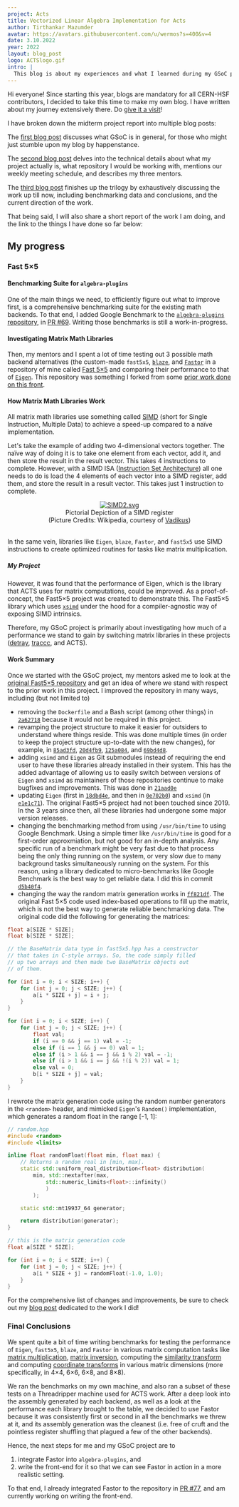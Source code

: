 ```yaml
---
project: Acts 
title: Vectorized Linear Algebra Implementation for Acts
author: Tirthankar Mazumder
avatar: https://avatars.githubusercontent.com/u/wermos?s=400&v=4
date: 3.10.2022
year: 2022
layout: blog_post
logo: ACTSlogo.gif
intro: |
  This blog is about my experiences and what I learned during my GSoC project, which involved adding a new math backend to algebra-plugins, to make Acts faster.
---
```


Hi everyone! Since starting this year, blogs are mandatory for all CERN-HSF contributors, I decided to take this time to make my own blog. I have written about my journey extensively there. Do [give it a visit](https://wermos.github.io/blog/)!

I have broken down the midterm project report into multiple blog posts:

The [first blog post](https://wermos.github.io/blog/gsoc/gsoc-first-blog-post/) discusses what GSoC is in general, for those who might just stumble upon my blog by happenstance.

The [second blog post](https://wermos.github.io/blog/gsoc/gsoc-the-details-of-my-project/) delves into the technical details about what my project actually is, what repository I would be working with, mentions our weekly meeting schedule, and describes my three mentors.

The [third blog post](https://wermos.github.io/blog/gsoc/gsoc-the-work-so-far/) finishes up the trilogy by exhaustively discussing the work up till now, including benchmarking data and conclusions, and the current direction of the work.

That being said, I will also share a short report of the work I am doing, and the link to the things I have done so far below:

## My progress

### Fast 5×5
#### Benchmarking Suite for `algebra-plugins`
One of the main things we need, to efficiently figure out what to improve first, is a comprehensive benchmarking suite for the existing math backends. To that end, I added Google Benchmark to the [`algebra-plugins` repository](https://github.com/acts-project/algebra-plugins), in [PR #69](https://github.com/acts-project/algebra-plugins/pull/69). Writing those benchmarks is still a work-in-progress.

#### Investigating Matrix Math Libraries
Then, my mentors and I spent a lot of time testing out 3 possible math backend alternatives (the custom-made `fast5x5`, [`blaze`](https://bitbucket.org/blaze-lib/blaze/src/master/), and [`Fastor`](https://github.com/romeric/Fastor) in a repository of mine called [Fast 5×5](https://github.com/wermos/Fast5x5) and comparing their performance to that of [`Eigen`](https://eigen.tuxfamily.org/index.php?title=Main_Page). This repository was something I forked from some [prior work done on this front](https://gitlab.in2p3.fr/CodeursIntensifs/Fast5x5).

#### How Matrix Math Libraries Work
All matrix math libraries use something called [SIMD](https://en.wikipedia.org/wiki/Single_instruction,_multiple_data) (short for Single Instruction, Multiple Data) to achieve a speed-up compared to a naïve implementation.

Let's take the example of adding two 4-dimensional vectors together. The naïve way of doing it is to take one element from each vector, add it, and then store the result in the result vector. This takes 4 instructions to complete. However, with a SIMD ISA ([Instruction Set Architecture](https://en.wikipedia.org/wiki/Instruction_set_architecture)) all one needs to do is load the 4 elements of each vector into a SIMD register, add them, and store the result in a result vector. This takes just 1 instruction to complete.

<center><a href="https://commons.wikimedia.org/wiki/File:SIMD2.svg#/media/File:SIMD2.svg"><img src="https://upload.wikimedia.org/wikipedia/commons/thumb/c/ce/SIMD2.svg/400px-SIMD2.svg.png" alt="SIMD2.svg"></a></center>

<center><caption>Pictorial Depiction of a SIMD register <br/>(Picture Credits: Wikipedia, courtesy of <a href="https://commons.wikimedia.org/w/index.php?title=User:Vadikus">Vadikus</a>)</caption></center>

<br/>In the same vein, libraries like `Eigen`, `blaze`, `Fastor`, and `fast5x5` use SIMD instructions to create optimized routines for tasks like matrix multiplication.

##### My Project
However, it was found that the performance of Eigen, which is the library that ACTS uses for matrix computations, could be improved. As a proof-of-concept, the Fast5×5 project was created to demonstrate this. The Fast5×5 library which uses [`xsimd`](https://github.com/xtensor-stack/xsimd/) under the hood for a compiler-agnostic way of exposing SIMD intrinsics.

Therefore, my GSoC project is primarily about investigating how much of a performance we stand to gain by switching matrix libraries in these projects ([detray](https://github.com/acts-project/detray), [traccc](https://github.com/acts-project/traccc), and ACTS).

#### Work Summary
Once we started with the GSoC project, my mentors asked me to look at the [original Fast5×5 repository](https://gitlab.in2p3.fr/CodeursIntensifs/Fast5x5) and get an idea of where we stand with respect to the prior work in this project. I improved the repository in many ways, including (but not limited to)
- removing the `Dockerfile` and a Bash script (among other things) in [`2a62718`](https://github.com/wermos/Fast5x5/commit/2a627183458fd25366087c2be8e8d3fd14cde294) because it would not be required in this project.
- revamping the project structure to make it easier for outsiders to understand where things reside. This was done multiple times (in order to keep the project structure up-to-date with the new changes), for example, in [`85ad3fd`](https://github.com/wermos/Fast5x5/commit/85ad3fd1de82ee6313bb2685e2a02f368d7e5e6a), [`20d4fb9`](https://github.com/wermos/Fast5x5/commit/20d4fb9940f01c547272cb3b2e775335992d8ea6), [`125a084`](https://github.com/wermos/Fast5x5/commit/125a084f374c92936a2bc9f8e41d561c31346588), and [`69bd4d8`](https://github.com/wermos/Fast5x5/commit/69bd4d8cc3f6e3aeb0c6baf21d9510b931984799).
- adding `xsimd` and `Eigen` as Git submodules instead of requiring the end user to have these libraries already installed in their system. This has the added advantage of allowing us to easily switch between versions of `Eigen` and `xsimd` as maintainers of those repositories continue to make bugfixes and improvements. This was done in [`21aad0e`](https://github.com/wermos/Fast5x5/commit/21aad0e2a38425e0c959b259359e6e67084ec282)
- updating `Eigen` (first in [`18dbd4e`](https://github.com/wermos/Fast5x5/commit/18dbd4eab48ed6dcda108c4545632e9d431d6305), and then in [`0e702b0`](https://github.com/wermos/Fast5x5/commit/0e702b0607c28631a24875d94aa1a5acb80a5554)) and `xsimd` (in [`e1e1c71`](https://github.com/wermos/Fast5x5/commit/e1e1c71aed01d2aee8e24a8b63bcf4360916df81)). The original Fast5×5 project had not been touched since 2019. In the 3 years since then, all these libraries had undergone some major version releases.
- changing the benchmarking method from using `/usr/bin/time` to using Google Benchmark. Using a simple timer like `/usr/bin/time` is good for a first-order approxmiation, but not good for an in-depth analysis. Any specific run of a benchmark might be very fast due to that process being the only thing running on the system, or very slow due to many background tasks simultaneously running on the system. For this reason, using a library dedicated to micro-benchmarks like Google Benchmark is the best way to get reliable data. I did this in commit [`d5b40f4`](https://github.com/wermos/Fast5x5/commit/d5b40f478668863102f0c03e98d9918af1e2e2b5).
- changing the way the random matrix generation works in [`ff821df`](https://github.com/wermos/Fast5x5/commit/ff821df8906a226749408e24b40e627d21fa3894). The original Fast 5×5 code used index-based operations to fill up the matrix, which is not the best way to generate reliable benchmarking data. The original code did the following for generating the matrices:

```cpp
float a[SIZE * SIZE];
float b[SIZE * SIZE];

// the BaseMatrix data type in fast5x5.hpp has a constructor
// that takes in C-style arrays. So, the code simply filled
// up two arrays and then made two BaseMatrix objects out
// of them.

for (int i = 0; i < SIZE; i++) {
    for (int j = 0; j < SIZE; j++) {
        a[i * SIZE + j] = i + j;
    }
}

for (int i = 0; i < SIZE; i++) {
    for (int j = 0; j < SIZE; j++) {
        float val;
        if (i == 0 && j == 1) val = -1;
        else if (i == 1 && j == 0) val = 1;
        else if (i > 1 && i == j && i % 2) val = -1;
        else if (i > 1 && i == j && !(i % 2)) val = 1;
        else val = 0;
        b[i * SIZE + j] = val;
    }
}
```

I rewrote the matrix generation code using the random number generators in the `<random>` header, and mimicked `Eigen`'s `Random()` implementation, which generates a random float in the range [-1, 1]:
```cpp
// random.hpp
#include <random>
#include <limits>

inline float randomFloat(float min, float max) {
    // Returns a random real in [min, max].
    static std::uniform_real_distribution<float> distribution(
        min, std::nextafter(max,
            std::numeric_limits<float>::infinity()
            )
        );

    static std::mt19937_64 generator;

    return distribution(generator);
}

// this is the matrix generation code
float a[SIZE * SIZE];

for (int i = 0; i < SIZE; i++) {
    for (int j = 0; j < SIZE; j++) {
        a[i * SIZE + j] = randomFloat(-1.0, 1.0);
    }
}
```

For the comprehensive list of changes and improvements, be sure to check out my [blog post](https://wermos.github.io/blog/gsoc/gsoc-the-work-so-far/) dedicated to the work I did!

### Final Conclusions

We spent quite a bit of time writing benchmarks for testing the performance of `Eigen`, `fast5x5`, `blaze`, and `Fastor` in various matrix computation tasks like [matrix multiplication](https://github.com/wermos/Fast5x5/tree/a495e9bf66303c76550797a1cbdf09ad6a555baa/include/benchmarks/gemm), [matrix inversion](https://github.com/wermos/Fast5x5/tree/a495e9bf66303c76550797a1cbdf09ad6a555baa/include/benchmarks/inversion), computing the [similarity transform](https://github.com/wermos/Fast5x5/tree/a495e9bf66303c76550797a1cbdf09ad6a555baa/include/benchmarks/similarity) and computing [coordinate transforms](https://github.com/wermos/Fast5x5/tree/a495e9bf66303c76550797a1cbdf09ad6a555baa/include/benchmarks/coord-transform) in various matrix dimensions (more specifically, in 4×4, 6×6, 6×8, and 8×8).

We ran the benchmarks on my own machine, and also ran a subset of these tests on a Threadripper machine used for ACTS work. After a deep look into the assembly generated by each backend, as well as a look at the performance each library brought to the table, we decided to use Fastor because it was consistently first or second in all the benchmarks we threw at it, and its assembly generation was the cleanest (i.e. free of cruft and the pointless register shuffling that plagued a few of the other backends).

Hence, the next steps for me and my GSoC project are to
1. integrate Fastor into `algebra-plugins`, and
2. write the front-end for it so that we can see Fastor in action in a more realistic setting.

To that end, I already integrated Fastor to the repository in [PR #77](https://github.com/acts-project/algebra-plugins/pull/77), and am currently working on writing the front-end.
